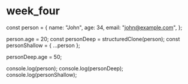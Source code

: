 # week_four

const person = {
  name: "John",
  age: 34,
  email: "john@example.com",
};

person.age = 20;
const personDeep = structuredClone(person);
const personShallow = { ...person };

personDeep.age = 50;

console.log(person);
console.log(personDeep);
console.log(personShallow);
